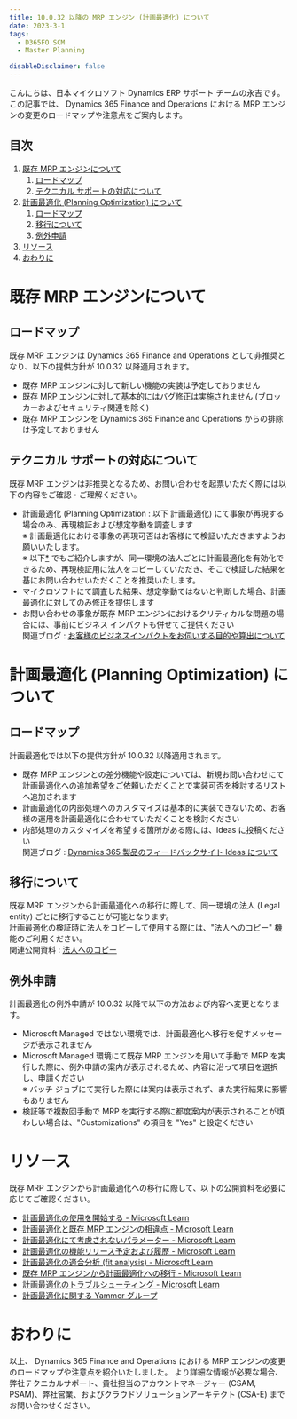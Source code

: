 ```yaml
---
title: 10.0.32 以降の MRP エンジン (計画最適化) について
date: 2023-3-1
tags:
  - D365FO SCM
  - Master Planning

disableDisclaimer: false
---
```


こんにちは、日本マイクロソフト Dynamics ERP サポート チームの永吉です。  
この記事では、 Dynamics 365 Finance and Operations における MRP エンジンの変更のロードマップや注意点をご案内します。

<!-- more -->
## 目次

1. [既存 MRP エンジンについて](#anchor-mrp)
    1. [ロードマップ](#anchor-mrp-roadmap)  
    1. [テクニカル サポートの対応について](#anchor-mrp-support)
1. [計画最適化 (Planning Optimization) について](#anchor-po)
    1. [ロードマップ](#anchor-po-roadmap)
    1. [移行について](#anchor-po-migration)
    1. [例外申請](#anchor-po-exception)
1. [リソース](#anchor-resource)
1. [おわりに](#anchor-finish)

<a id='anchor-mrp'></a>

# 既存 MRP エンジンについて
<a id='anchor-mrp-roadmap'></a>

## ロードマップ
既存 MRP エンジンは Dynamics 365 Finance and Operations として非推奨となり、以下の提供方針が 10.0.32 以降適用されます。  
- 既存 MRP エンジンに対して新しい機能の実装は予定しておりません
- 既存 MRP エンジンに対して基本的にはバグ修正は実施されません (ブロッカーおよびセキュリティ関連を除く)
- 既存 MRP エンジンを Dynamics 365 Finance and Operations からの排除は予定しておりません

<a id='anchor-mrp-support'></a>

## テクニカル サポートの対応について
既存 MRP エンジンは非推奨となるため、お問い合わせを起票いただく際には以下の内容をご確認・ご理解ください。
- 計画最適化 (Planning Optimization : 以下 計画最適化) にて事象が再現する場合のみ、再現検証および想定挙動を調査します  
  ※ 計画最適化における事象の再現可否はお客様にて検証いただきますようお願いいたします。  
  ※ 以下[*](#anchor-po-migration) でもご紹介しますが、同一環境の法人ごとに計画最適化を有効化できるため、再現検証用に法人をコピーしていただき、そこで検証した結果を基にお問い合わせいただくことを推奨いたします。
- マイクロソフトにて調査した結果、想定挙動ではないと判断した場合、計画最適化に対してのみ修正を提供します
- お問い合わせの事象が既存 MRP エンジンにおけるクリティカルな問題の場合には、事前にビジネス インパクトも併せてご提供ください  
  関連ブログ : [お客様のビジネスインパクトをお伺いする目的や算出について](https://jpdynamicserp.github.io/blog/D365FO%20Tech/what-is-business-impact/)

<a id='anchor-po'></a>

# 計画最適化 (Planning Optimization) について

<a id='anchor-po-roadmap'></a>

## ロードマップ
計画最適化では以下の提供方針が 10.0.32 以降適用されます。
- 既存 MRP エンジンとの差分機能や設定については、新規お問い合わせにて計画最適化への追加希望をご依頼いただくことで実装可否を検討するリストへ追加されます
- 計画最適化の内部処理へのカスタマイズは基本的に実装できないため、お客様の運用を計画最適化に合わせていただくことを検討ください
- 内部処理のカスタマイズを希望する箇所がある際には、Ideas に投稿ください  
  関連ブログ : [Dynamics 365 製品のフィードバックサイト Ideas について](https://jpdynamicserp.github.io/blog/D365FO%20Tech/how-to-post-ideas/)

<a id='anchor-po-migration'></a>

## 移行について
既存 MRP エンジンから計画最適化への移行に際して、同一環境の法人 (Legal entity) ごとに移行することが可能となります。  
計画最適化の検証時に法人をコピーして使用する際には、"法人へのコピー" 機能のご利用ください。  
関連公開資料 : [法人へのコピー](https://learn.microsoft.com/ja-jp/dynamics365/fin-ops-core/dev-itpro/data-entities/copy-configuration#copy-into-a-legal-entity)

<a id='anchor-po-exception'></a>

## 例外申請
計画最適化の例外申請が 10.0.32 以降で以下の方法および内容へ変更となります。
- Microsoft Managed ではない環境では、計画最適化へ移行を促すメッセージが表示されません
- Microsoft Managed 環境にて既存 MRP エンジンを用いて手動で MRP を実行した際に、例外申請の案内が表示されるため、内容に沿って項目を選択し、申請ください  
  ※ バッチ ジョブにて実行した際には案内は表示されず、また実行結果に影響もありません
- 検証等で複数回手動で MRP を実行する際に都度案内が表示されることが煩わしい場合は、"Customizations" の項目を "Yes" と設定ください

<a id='anchor-resource'></a>

# リソース
既存 MRP エンジンから計画最適化への移行に際して、以下の公開資料を必要に応じてご確認ください。  
- [計画最適化の使用を開始する - Microsoft Learn](https://learn.microsoft.com/ja-jp/dynamics365/supply-chain/master-planning/planning-optimization/get-started)
- [計画最適化と既存 MRP エンジンの相違点 - Microsoft Learn](https://learn.microsoft.com/ja-jp/dynamics365/supply-chain/master-planning/planning-optimization/planning-optimization-differences-with-built-in)
- [計画最適化にて考慮されないパラメーター - Microsoft Learn](https://learn.microsoft.com/ja-jp/dynamics365/supply-chain/master-planning/planning-optimization/not-used-parameters)
- [計画最適化の機能リリース予定および履歴 - Microsoft Learn](https://learn.microsoft.com/ja-jp/dynamics365/supply-chain/master-planning/planning-optimization/release-process)
- [計画最適化の適合分析 (fit analysis) - Microsoft Learn](https://learn.microsoft.com/ja-jp/dynamics365/supply-chain/master-planning/planning-optimization/planning-optimization-fit-analysis)
- [既存 MRP エンジンから計画最適化への移行 - Microsoft Learn](https://learn.microsoft.com/ja-jp/dynamics365/supply-chain/master-planning/new-master-planning-engine)
- [計画最適化のトラブルシューティング - Microsoft Learn](https://learn.microsoft.com/ja-jp/dynamics365/supply-chain/master-planning/planning-optimization/planning-optimization-trouble-shooting)
- [計画最適化に関する Yammer グループ](https://www.yammer.com/dynamicsaxfeedbackprograms/#/threads/inGroup?type=in_group&feedId=17348655)


<a id='anchor-finish'></a>
---

# おわりに  

以上、 Dynamics 365 Finance and Operations における MRP エンジンの変更のロードマップや注意点を紹介いたしました。
より詳細な情報が必要な場合、弊社テクニカルサポート、貴社担当のアカウントマネージャー (CSAM, PSAM)、弊社営業、およびクラウドソリューションアーキテクト (CSA-E) までお問い合わせください。
